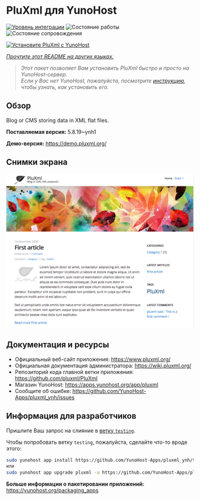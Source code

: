 <!--
Важно: этот README был автоматически сгенерирован <https://github.com/YunoHost/apps/tree/master/tools/readme_generator>
Он НЕ ДОЛЖЕН редактироваться вручную.
-->

# PluXml для YunoHost

[![Уровень интеграции](https://apps.yunohost.org/badge/integration/pluxml)](https://ci-apps.yunohost.org/ci/apps/pluxml/)
![Состояние работы](https://apps.yunohost.org/badge/state/pluxml)
![Состояние сопровождения](https://apps.yunohost.org/badge/maintained/pluxml)

[![Установите PluXml с YunoHost](https://install-app.yunohost.org/install-with-yunohost.svg)](https://install-app.yunohost.org/?app=pluxml)

*[Прочтите этот README на других языках.](./ALL_README.md)*

> *Этот пакет позволяет Вам установить PluXml быстро и просто на YunoHost-сервер.*  
> *Если у Вас нет YunoHost, пожалуйста, посмотрите [инструкцию](https://yunohost.org/install), чтобы узнать, как установить его.*

## Обзор

Blog or CMS storing data in XML flat files.


**Поставляемая версия:** 5.8.19~ynh1

**Демо-версия:** <https://demo.pluxml.org/>

## Снимки экрана

![Снимок экрана PluXml](./doc/screenshots/screenshot.png)

## Документация и ресурсы

- Официальный веб-сайт приложения: <https://www.pluxml.org/>
- Официальная документация администратора: <https://wiki.pluxml.org/>
- Репозиторий кода главной ветки приложения: <https://github.com/pluxml/PluXml>
- Магазин YunoHost: <https://apps.yunohost.org/app/pluxml>
- Сообщите об ошибке: <https://github.com/YunoHost-Apps/pluxml_ynh/issues>

## Информация для разработчиков

Пришлите Ваш запрос на слияние в [ветку `testing`](https://github.com/YunoHost-Apps/pluxml_ynh/tree/testing).

Чтобы попробовать ветку `testing`, пожалуйста, сделайте что-то вроде этого:

```bash
sudo yunohost app install https://github.com/YunoHost-Apps/pluxml_ynh/tree/testing --debug
или
sudo yunohost app upgrade pluxml -u https://github.com/YunoHost-Apps/pluxml_ynh/tree/testing --debug
```

**Больше информации о пакетировании приложений:** <https://yunohost.org/packaging_apps>
